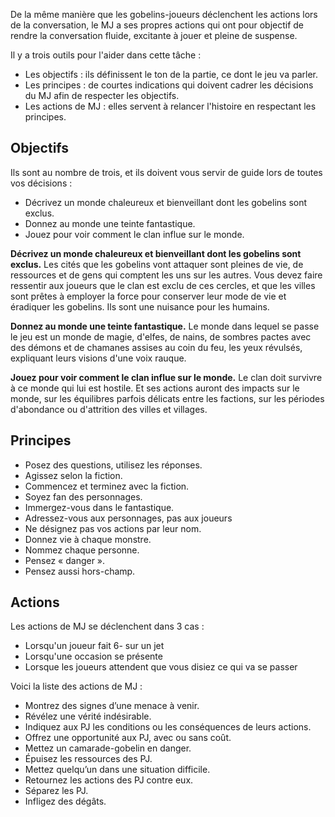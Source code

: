 De la même manière que les gobelins-joueurs déclenchent les actions lors de la conversation, le MJ a ses propres actions qui ont pour objectif de rendre la conversation fluide, excitante à jouer et pleine de suspense.

Il y a trois outils pour l'aider dans cette tâche : 
- Les objectifs : ils définissent le ton de la partie, ce dont le jeu va parler.
- Les principes : de courtes indications qui doivent cadrer les décisions du MJ afin de respecter les objectifs.
- Les actions de MJ : elles servent à relancer l'histoire en respectant les principes.

## Objectifs

Ils sont au nombre de trois, et ils doivent vous servir de guide lors de toutes vos décisions :
- Décrivez un monde chaleureux et bienveillant dont les gobelins sont exclus.
- Donnez au monde une teinte fantastique.
- Jouez pour voir comment le clan influe sur le monde.

**Décrivez un monde chaleureux et bienveillant dont les gobelins sont exclus.**
Les cités que les gobelins vont attaquer sont pleines de vie, de ressources et de gens qui comptent les uns sur les autres. Vous devez faire ressentir aux joueurs que le clan est exclu de ces cercles, et que les villes sont prêtes à employer la force pour conserver leur mode de vie et éradiquer les gobelins. Ils sont une nuisance pour les humains.

**Donnez au monde une teinte fantastique.**
Le monde dans lequel se passe le jeu est un monde de magie, d'elfes, de nains, de sombres pactes avec des démons et de chamanes assises au coin du feu, les yeux révulsés, expliquant leurs visions d'une voix rauque.

**Jouez pour voir comment le clan influe sur le monde.**
Le clan doit survivre à ce monde qui lui est hostile. Et ses actions auront des impacts sur le monde, sur les équilibres parfois délicats entre les factions, sur les périodes d'abondance ou d'attrition des villes et villages.
## Principes

- Posez des questions, utilisez les réponses.
- Agissez selon la fiction.
- Commencez et terminez avec la fiction.
- Soyez fan des personnages.
- Immergez-vous dans le fantastique.
- Adressez-vous aux personnages, pas aux joueurs
- Ne désignez pas vos actions par leur nom.
- Donnez vie à chaque monstre.
- Nommez chaque personne.
- Pensez « danger ».
- Pensez aussi hors-champ.

## Actions

Les actions de MJ se déclenchent dans 3 cas : 
- Lorsqu'un joueur fait 6- sur un jet
- Lorsqu'une occasion se présente
- Lorsque les joueurs attendent que vous disiez ce qui va se passer

Voici la liste des actions de MJ :
- Montrez des signes d’une menace à venir.
- Révélez une vérité indésirable.
- Indiquez aux PJ les conditions ou les conséquences de leurs actions.
- Offrez une opportunité aux PJ, avec ou sans coût.
- Mettez un camarade-gobelin en danger.
- Épuisez les ressources des PJ.
- Mettez quelqu’un dans une situation difficile.
- Retournez les actions des PJ contre eux.
- Séparez les PJ.
- Infligez des dégâts.